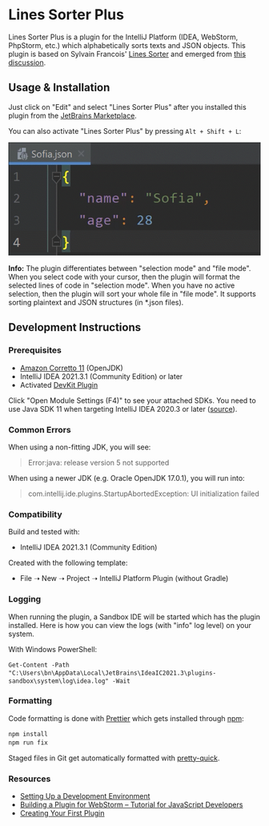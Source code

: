 # Lines Sorter Plus

Lines Sorter Plus is a plugin for the IntelliJ Platform (IDEA, WebStorm, PhpStorm, etc.) which alphabetically sorts texts and JSON objects. This plugin is based on Sylvain Francois' [Lines Sorter](https://plugins.jetbrains.com/plugin/5919-lines-sorter) and emerged from [this discussion](https://github.com/syllant/idea-plugin-linessorter/issues/16).

## Usage & Installation

Just click on "Edit" and select "Lines Sorter Plus" after you installed this plugin from the [JetBrains Marketplace](https://plugins.jetbrains.com/).

You can also activate "Lines Sorter Plus" by pressing `Alt + Shift + L`:

![Demo of Lines Sorter Plus](./readme.gif)

**Info:** The plugin differentiates between "selection mode" and "file mode". When you select code with your cursor, then the plugin will format the selected lines of code in "selection mode". When you have no active selection, then the plugin will sort your whole file in "file mode". It supports sorting plaintext and JSON structures (in \*.json files).

## Development Instructions

### Prerequisites

- [Amazon Corretto 11](https://aws.amazon.com/corretto/) (OpenJDK)
- IntelliJ IDEA 2021.3.1 (Community Edition) or later
- Activated [DevKit Plugin](https://plugins.jetbrains.com/docs/intellij/welcome.html)

Click "Open Module Settings (F4)" to see your attached SDKs. You need to use Java SDK 11 when targeting IntelliJ IDEA 2020.3 or later ([source](https://plugins.jetbrains.com/docs/intellij/setting-up-environment.html#configuring-intellij-platform-sdk)).

### Common Errors

When using a non-fitting JDK, you will see:

> Error:java: release version 5 not supported

When using a newer JDK (e.g. Oracle OpenJDK 17.0.1), you will run into:

> com.intellij.ide.plugins.StartupAbortedException: UI initialization failed

### Compatibility

Build and tested with:

- IntelliJ IDEA 2021.3.1 (Community Edition)

Created with the following template:

- File ➝ New ➝ Project ➝ IntelliJ Platform Plugin (without Gradle)

### Logging

When running the plugin, a Sandbox IDE will be started which has the plugin installed. Here is how you can view the logs (with "info" log level) on your system.

With Windows PowerShell:

```
Get-Content -Path "C:\Users\bn\AppData\Local\JetBrains\IdeaIC2021.3\plugins-sandbox\system\log\idea.log" -Wait
```

### Formatting

Code formatting is done with [Prettier](https://prettier.io/) which gets installed through [npm](https://www.npmjs.com/):

```bash
npm install
npm run fix
```

Staged files in Git get automatically formatted with [pretty-quick](https://github.com/azz/pretty-quick).

### Resources

- [Setting Up a Development Environment﻿](https://plugins.jetbrains.com/docs/intellij/setting-up-environment.html#configuring-intellij-platform-sdk)
- [Building a Plugin for WebStorm – Tutorial for JavaScript Developers](https://blog.jetbrains.com/webstorm/2021/09/building-a-plugin-for-webstorm-part-1/)
- [Creating Your First Plugin](https://plugins.jetbrains.com/docs/intellij/getting-started.html)
